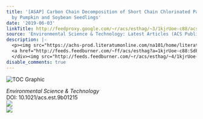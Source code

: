 ```yaml
---
title: '[ASAP] Carbon Chain Decomposition of Short Chain Chlorinated Paraffins Mediated
  by Pumpkin and Soybean Seedlings'
date: '2019-06-03'
linkTitle: http://feedproxy.google.com/~r/acs/esthag/~3/1kjrUoe-c88/acs.est.9b01215
source: 'Environmental Science & Technology: Latest Articles (ACS Publications)'
description: |-
  <p><img src="https://achs-prod.literatumonline.com/na101/home/literatum/publisher/achs/journals/content/esthag/0/esthag.ahead-of-print/acs.est.9b01215/20190603/images/medium/es-2019-01215d_0004.gif" alt="TOC Graphic"/></p><div><cite>Environmental Science & Technology</cite></div><div>DOI: 10.1021/acs.est.9b01215</div><div class="feedflare">
  <a href="http://feeds.feedburner.com/~ff/acs/esthag?a=1kjrUoe-c88:SdFnf8ImUPA:yIl2AUoC8zA"><img src="http://feeds.feedburner.com/~ff/acs/esthag?d=yIl2AUoC8zA" border="0"></img></a>
  </div><img src="http://feeds.feedburner.com/~r/acs/esthag/~4/1kjrUoe-c88" ...
disable_comments: true
---
```

<p><img src="https://achs-prod.literatumonline.com/na101/home/literatum/publisher/achs/journals/content/esthag/0/esthag.ahead-of-print/acs.est.9b01215/20190603/images/medium/es-2019-01215d_0004.gif" alt="TOC Graphic"/></p><div><cite>Environmental Science & Technology</cite></div><div>DOI: 10.1021/acs.est.9b01215</div><div class="feedflare">
<a href="http://feeds.feedburner.com/~ff/acs/esthag?a=1kjrUoe-c88:SdFnf8ImUPA:yIl2AUoC8zA"><img src="http://feeds.feedburner.com/~ff/acs/esthag?d=yIl2AUoC8zA" border="0"></img></a>
</div><img src="http://feeds.feedburner.com/~r/acs/esthag/~4/1kjrUoe-c88" ...